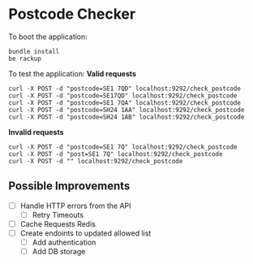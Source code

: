 # Postcode Checker
To boot the application:
```
bundle install
be rackup
```

To test the application:
**Valid requests**
```
curl -X POST -d "postcode=SE1 7QD" localhost:9292/check_postcode
curl -X POST -d "postcode=SE17QD" localhost:9292/check_postcode
curl -X POST -d "postcode=SE1 7QA" localhost:9292/check_postcode
curl -X POST -d "postcode=SH24 1AA" localhost:9292/check_postcode
curl -X POST -d "postcode=SH24 1AB" localhost:9292/check_postcode
```

**Invalid requests**
```
curl -X POST -d "postcode=SE1 7Q" localhost:9292/check_postcode
curl -X POST -d "post=SE1 7Q" localhost:9292/check_postcode
curl -X POST -d "" localhost:9292/check_postcode
```

## Possible Improvements
- [ ] Handle HTTP errors from the API
  - [ ] Retry Timeouts
- [ ] Cache Requests Redis
- [ ] Create endoints to updated allowed list
  - [ ] Add authentication
  - [ ] Add DB storage
